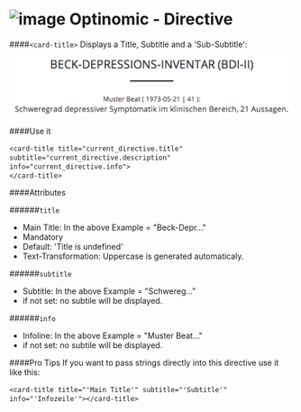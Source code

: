 ![image](http://www.ottiger.org/optinomic_logo/optinomic_logo_small.png)
Optinomic - Directive
=====================


####`<card-title>`
Displays a Title, Subtitle and a 'Sub-Subtitle':    
![image](https://raw.githubusercontent.com/Optinomic/optinomic-documentation/master/optinomic-directives/images/card_title.png)



####Use it
```
<card-title title="current_directive.title" subtitle="current_directive.description" info="current_directive.info">
</card-title>
```

####Attributes

######`title`    
-  Main Title:  In the above Example = "Beck-Depr..."    
-  Mandatory   
-  Default: 'Title is undefined'
-  Text-Transformation: Uppercase is generated automaticaly.     


######`subtitle`    
- Subtitle:  In the above Example =  "Schwereg..."
- if not set: no subtile will be displayed.


######`info`    
- Infoline:  In the above Example =   "Muster Beat..."
- if not set: no subtile will be displayed.


####Pro Tips
If you want to pass strings directly into this directive use it like this:
```
<card-title title="'Main Title'" subtitle="'Subtitle'" info="'Infozeile'"></card-title>
```

